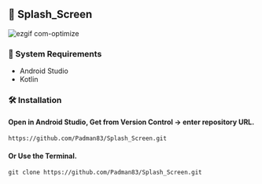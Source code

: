 ## 📱 Splash_Screen

![ezgif com-optimize](https://user-images.githubusercontent.com/45048950/90911485-a6a7a800-e40b-11ea-9412-ecc6af1a1cd4.gif)

### 🧰 System Requirements

* Android Studio
* Kotlin

### 🛠️ Installation 

#### Open in Android Studio, Get from Version Control -> enter repository URL.

```
https://github.com/Padman83/Splash_Screen.git
```

#### Or Use the Terminal.

```
git clone https://github.com/Padman83/Splash_Screen.git

